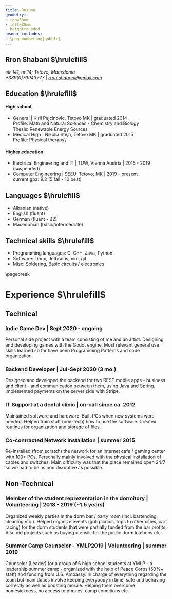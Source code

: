 ```yaml
---
title: Resume
geometry:
- top=30mm
- left=30mm
- heightrounded
header-includes:
- \pagenumbering{gobble}
...
```

## Rron Shabani $\hrulefill$

*str 141, nr 14; Tetovo, Macedonia*\
*+389(0)70943777* | *rron.shabani@gmail.com*

## Education $\hrulefill$

#### High school
- General | Kiril Pejcinovic, Tetovo MK | graduated 2014\
Profile: Math and Natural Sciences - Chemistry and Biology\
Thesis: Renewable Energy Sources
- Medical High | Nikolla Stejn, Tetovo MK | graduated 2015\
Profile: Physical therapy\

#### Higher education
- Electrical Engineering and IT | TUW, Vienna Austria | 2015 - 2019 (suspended)
- Computer Engineering | SEEU, Tetovo, MK | 2019 - present\
  current gpa: 9.2 (5 fail - 10 best)

## Languages $\hrulefill$
- Albanian (native)
- English (fluent)
- German (fluent - B2)
- Macedonian (basic/intermediate)

## Technical skills $\hrulefill$
- Programming languages:
C, C++, Java, Python
- Software:
Linux, Jetbrains, vim, git
- Misc:
Soldering, Basic circuits / electronics

\pagebreak
# Experience $\hrulefill$

## Technical

### Indie Game Dev | Sept 2020 - ongoing
Personal side project with a team consisting of me and an artist. Designing and developing games with the Godot engine. Most relevant general use skills learned so far have been Programming Patterns and code organization.

### Backend Developer | Jul-Sept 2020 (3 mo.)
Designed and developed the backend for two REST mobile apps - business and client - and communication between them, using Java and Spring. Implemented payments on the server side with Stripe.

### IT Support at a dental clinic | on-call since ca. 2012
Maintained software and hardware. Built PCs when new systems were needed. Helped train staff (non-tech) how to use the software. Created routines for organization and storage of files.

### Co-contracted Network Installation | summer 2015
Re-installed (from scratch) the network for an internet cafe / gaming center with 100+ PCs. Personally mainly involved with the physical installation of cables and switches. Main difficulty was that the place remained open 24/7 so we had to be as non disruptive as possible.

## Non-Technical

### Member of the student reprezentation in the dormitory | Volunteering | 2018 - 2019 (~1.5 years)
Organized weekly parties in the dorm bar / party room (incl. bartending, cleaning etc.). Helped organize events (grill picnics, trips to other cities, cart racing) for the dorm students that were partially funded from the bar profits. Also did projects such as buying utensils for the public dorm kitchens etc.

### Summer Camp Counselor - YMLP2019 | Volunteering | summer 2019
Counselor (Leader) for a group of 6 high school students at YMLP - a leadership summer camp - organized with the help of Peace Corps (50%+ staff) and funding from U.S. Ambassy. In charge of everything regarding the team but main duties involve keeping everybody in time, safe and behaving correctly as well as boosting morale. Helping them overcome homesickness, no access to phones, camp conditions etc.
